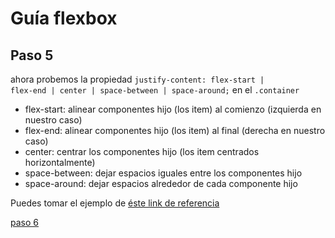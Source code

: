 # Guía flexbox

## Paso 5

ahora probemos la propiedad <code>justify-content: flex-start | flex-end | center | space-between | space-around;</code> en el <code>.container</code>

* flex-start: alinear componentes hijo (los item) al comienzo (izquierda en nuestro caso)
* flex-end: alinear componentes hijo (los item) al final (derecha en nuestro caso)
* center: centrar los componentes hijo (los item centrados horizontalmente)
* space-between: dejar espacios iguales entre los componentes hijo
* space-around: dejar espacios alrededor de cada componente hijo

Puedes tomar el ejemplo de 
[éste link de referencia](index.html)

[paso 6](https://github.com/alexanderjaramillo4iep/flexbox/tree/master/paso6/)
